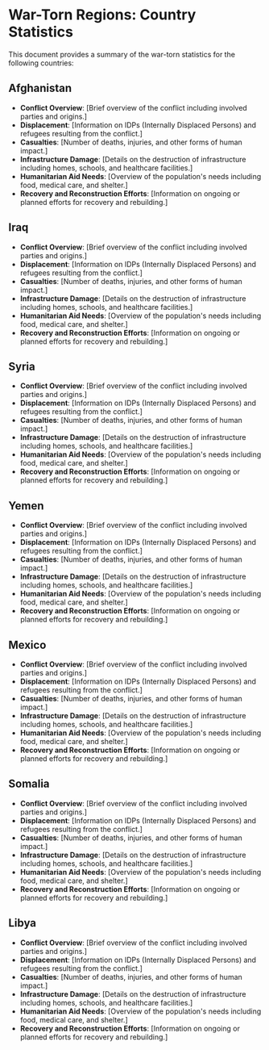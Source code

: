 # War-Torn Regions: Country Statistics

This document provides a summary of the war-torn statistics for the following countries:

## Afghanistan
- **Conflict Overview**: [Brief overview of the conflict including involved parties and origins.]
- **Displacement**: [Information on IDPs (Internally Displaced Persons) and refugees resulting from the conflict.]
- **Casualties**: [Number of deaths, injuries, and other forms of human impact.]
- **Infrastructure Damage**: [Details on the destruction of infrastructure including homes, schools, and healthcare facilities.]
- **Humanitarian Aid Needs**: [Overview of the population's needs including food, medical care, and shelter.]
- **Recovery and Reconstruction Efforts**: [Information on ongoing or planned efforts for recovery and rebuilding.]

## Iraq
- **Conflict Overview**: [Brief overview of the conflict including involved parties and origins.]
- **Displacement**: [Information on IDPs (Internally Displaced Persons) and refugees resulting from the conflict.]
- **Casualties**: [Number of deaths, injuries, and other forms of human impact.]
- **Infrastructure Damage**: [Details on the destruction of infrastructure including homes, schools, and healthcare facilities.]
- **Humanitarian Aid Needs**: [Overview of the population's needs including food, medical care, and shelter.]
- **Recovery and Reconstruction Efforts**: [Information on ongoing or planned efforts for recovery and rebuilding.]

## Syria
- **Conflict Overview**: [Brief overview of the conflict including involved parties and origins.]
- **Displacement**: [Information on IDPs (Internally Displaced Persons) and refugees resulting from the conflict.]
- **Casualties**: [Number of deaths, injuries, and other forms of human impact.]
- **Infrastructure Damage**: [Details on the destruction of infrastructure including homes, schools, and healthcare facilities.]
- **Humanitarian Aid Needs**: [Overview of the population's needs including food, medical care, and shelter.]
- **Recovery and Reconstruction Efforts**: [Information on ongoing or planned efforts for recovery and rebuilding.]

## Yemen
- **Conflict Overview**: [Brief overview of the conflict including involved parties and origins.]
- **Displacement**: [Information on IDPs (Internally Displaced Persons) and refugees resulting from the conflict.]
- **Casualties**: [Number of deaths, injuries, and other forms of human impact.]
- **Infrastructure Damage**: [Details on the destruction of infrastructure including homes, schools, and healthcare facilities.]
- **Humanitarian Aid Needs**: [Overview of the population's needs including food, medical care, and shelter.]
- **Recovery and Reconstruction Efforts**: [Information on ongoing or planned efforts for recovery and rebuilding.]

## Mexico
- **Conflict Overview**: [Brief overview of the conflict including involved parties and origins.]
- **Displacement**: [Information on IDPs (Internally Displaced Persons) and refugees resulting from the conflict.]
- **Casualties**: [Number of deaths, injuries, and other forms of human impact.]
- **Infrastructure Damage**: [Details on the destruction of infrastructure including homes, schools, and healthcare facilities.]
- **Humanitarian Aid Needs**: [Overview of the population's needs including food, medical care, and shelter.]
- **Recovery and Reconstruction Efforts**: [Information on ongoing or planned efforts for recovery and rebuilding.]

## Somalia
- **Conflict Overview**: [Brief overview of the conflict including involved parties and origins.]
- **Displacement**: [Information on IDPs (Internally Displaced Persons) and refugees resulting from the conflict.]
- **Casualties**: [Number of deaths, injuries, and other forms of human impact.]
- **Infrastructure Damage**: [Details on the destruction of infrastructure including homes, schools, and healthcare facilities.]
- **Humanitarian Aid Needs**: [Overview of the population's needs including food, medical care, and shelter.]
- **Recovery and Reconstruction Efforts**: [Information on ongoing or planned efforts for recovery and rebuilding.]

## Libya
- **Conflict Overview**: [Brief overview of the conflict including involved parties and origins.]
- **Displacement**: [Information on IDPs (Internally Displaced Persons) and refugees resulting from the conflict.]
- **Casualties**: [Number of deaths, injuries, and other forms of human impact.]
- **Infrastructure Damage**: [Details on the destruction of infrastructure including homes, schools, and healthcare facilities.]
- **Humanitarian Aid Needs**: [Overview of the population's needs including food, medical care, and shelter.]
- **Recovery and Reconstruction Efforts**: [Information on ongoing or planned efforts for recovery and rebuilding.]

